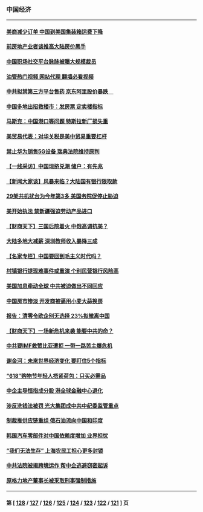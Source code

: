 ### 中国经济
---
#### [美商减少订单 中国到美国集装箱运费下降](../../pages/ncid283/n13765508.md?06231645) 
#### [前房地产业者谈推高大陆房价黑手](../../pages/ncid283/n13765393.md?06231645) 
#### [中国职场社交平台脉脉被曝大规模裁员](../../pages/ncid283/n13765400.md?06231645) 
#### [油管热门视频 网站代理 翻墙必看视频](http://209.222.30.114:81/youtube.html?06231645)
#### [中共拟禁第三方平台售药 京东阿里股价暴跌　](../../pages/ncid283/n13765301.md?06231645) 
#### [中国多地出招救楼市：发房票 定卖楼指标](../../pages/ncid283/n13765324.md?06231645) 
#### [马斯克：中国港口等问题 特斯拉新厂损失重](../../pages/ncid283/n13765364.md?06231645) 
#### [美贸易代表：对华关税是美中贸易重要杠杆](../../pages/ncid283/n13765279.md?06231645) 
#### [禁止华为销售5G设备 瑞典法院维持原判](../../pages/ncid283/n13765172.md?06231645) 
#### [【一线采访】中国现挤兑潮 储户：有先兆](../../pages/ncid283/n13764350.md?06231645) 
#### [【新闻大家谈】风暴来临？大陆国有银行限取款](../../pages/ncid283/n13765184.md?06231645) 
#### [29架共机扰台为今年第3多 美国务院促停止胁迫](../../pages/ncid283/n13764254.md?06231645) 
#### [美开始执法 禁新疆强迫劳动产品进口](../../pages/ncid283/n13764649.md?06231645) 
#### [【财商天下】三国后院着火 中俄高调抗美？](../../pages/ncid283/n13764528.md?06231645) 
#### [大陆多地大减薪 深圳教师收入暴降三成](../../pages/ncid283/n13764338.md?06231645) 
#### [【名家专栏】中国要回到毛主义时代吗？](../../pages/ncid283/n13764319.md?06231645) 
#### [村镇银行提现难事件或重演 个别民营银行风险高](../../pages/ncid283/n13764495.md?06231645) 
#### [美国加息牵动全球 中共被迫做出不同回应](../../pages/ncid283/n13764465.md?06231645) 
#### [中国房市惨淡 开发商被逼用小麦大蒜换房](../../pages/ncid283/n13764286.md?06231645) 
#### [报告：清零令欧企别无选择 23%拟撤离中国](../../pages/ncid283/n13763687.md?06231645) 
#### [【财商天下】一场新危机来袭 能要中共的命？](../../pages/ncid283/n13763617.md?06231645) 
#### [中共要IMF救赞比亚遭拒 一带一路苦主爆危机](../../pages/ncid283/n13763407.md?06231645) 
#### [谢金河：未来世界经济变化 要盯住5个指标](../../pages/ncid283/n13763396.md?06231645) 
#### [“618”购物节年轻人捂紧荷包：只买必需品](../../pages/ncid283/n13763064.md?06231645) 
#### [中企主导恒指成分股 港全球金融中心退化](../../pages/ncid283/n13763111.md?06231645) 
#### [涉反洗钱法被罚 光大集团成中共中纪委监管重点](../../pages/ncid283/n13762920.md?06231645) 
#### [制裁推供应链重组 俄石油流向中国和印度](../../pages/ncid283/n13762897.md?06231645) 
#### [韩国汽车零部件对中国依赖度增加 业界担忧](../../pages/ncid283/n13762855.md?06231645) 
#### [“我们无法生存” 上海农民工担心更多封锁](../../pages/ncid283/n13762021.md?06231645) 
#### [中共法院被揭跨境运作 帮中企逃避窃密起诉](../../pages/ncid283/n13761140.md?06231645) 
#### [原格力地产董事长被采取刑事强制措施](../../pages/ncid283/n13762065.md?06231645) 

---
#### 第 [ [128](./128.md?06231645) / [127](./127.md?06231645) / [126](./126.md?06231645) / [125](./125.md?06231645) / [124](./124.md?06231645) / [123](./123.md?06231645) / [122](./122.md?06231645) / [121](./121.md?06231645) ] 页
